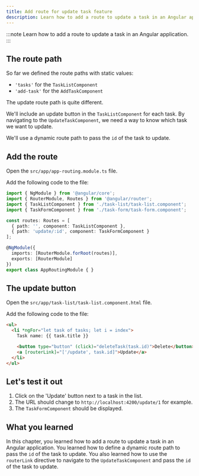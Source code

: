 ```yaml
---
title: Add route for update task feature
description: Learn how to add a route to update a task in an Angular application.
---
```


:::note
Learn how to add a route to update a task in an Angular application.
:::

## The route path

So far we defined the route paths with static values:

- `'tasks'` for the `TaskListComponent`
- `'add-task'` for the `AddTaskComponent`

The update route path is quite different.

We'll include an update button in the `TaskListComponent` for each task.
By navigating to the `UpdateTaskComponent`, we need a way to know which task we want to update.

We'll use a dynamic route path to pass the `id` of the task to update.

## Add the route

Open the `src/app/app-routing.module.ts` file.

Add the following code to the file:

```typescript ins={"1. Add the route for the update task feature": 9-12}
import { NgModule } from '@angular/core';
import { RouterModule, Routes } from '@angular/router';
import { TaskListComponent } from './task-list/task-list.component';
import { TaskFormComponent } from './task-form/task-form.component';

const routes: Routes = [
  { path: '', component: TaskListComponent },
  { path: 'update/:id', component: TaskFormComponent }
];

@NgModule({
  imports: [RouterModule.forRoot(routes)],
  exports: [RouterModule]
})
export class AppRoutingModule { }
```

## The update button

Open the `src/app/task-list/task-list.component.html` file.

Add the following code to the file:

```html ins={"1. Add the update button": 4-5}
<ul>
  <li *ngFor="let task of tasks; let i = index">
    Task name: {{ task.title }}

    <button type="button" (click)="deleteTask(task.id)">Delete</button>
    <a [routerLink]="['/update', task.id]">Update</a>
  </li>
</ul>
```

## Let's test it out

1. Click on the 'Update' button next to a task in the list.
2. The URL should change to `http://localhost:4200/update/1` for example.
3. The `TaskFormComponent` should be displayed.

## What you learned

In this chapter, you learned how to add a route to update a task in an Angular application. You learned how to define a dynamic route path to pass the `id` of the task to update. You also learned how to use the `routerLink` directive to navigate to the `UpdateTaskComponent` and pass the `id` of
the task to update.

